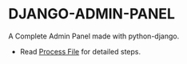 # DJANGO-ADMIN-PANEL
A Complete Admin Panel made with python-django.

- Read [Process File](/PROCESS.md) for detailed steps.